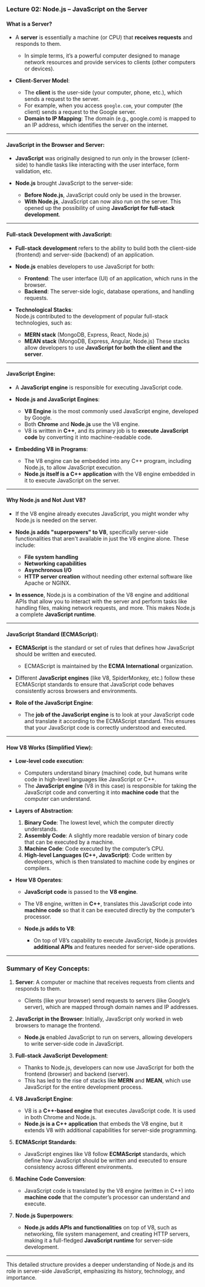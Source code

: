 
### Lecture 02: Node.js – JavaScript on the Server

#### **What is a Server?**
- A **server** is essentially a machine (or CPU) that **receives requests** and responds to them.  
  - In simple terms, it’s a powerful computer designed to manage network resources and provide services to clients (other computers or devices).
  
- **Client-Server Model**:
  - The **client** is the user-side (your computer, phone, etc.), which sends a request to the server.
  - For example, when you access `google.com`, your computer (the client) sends a request to the Google server.
  - **Domain to IP Mapping**: The domain (e.g., google.com) is mapped to an IP address, which identifies the server on the internet.

---

#### **JavaScript in the Browser and Server**:
- **JavaScript** was originally designed to run only in the browser (client-side) to handle tasks like interacting with the user interface, form validation, etc.
  
- **Node.js** brought JavaScript to the server-side:
  - **Before Node.js**, JavaScript could only be used in the browser.
  - **With Node.js**, JavaScript can now also run on the server. This opened up the possibility of using **JavaScript for full-stack development**.

---

#### **Full-stack Development with JavaScript**:
- **Full-stack development** refers to the ability to build both the client-side (frontend) and server-side (backend) of an application.
- **Node.js** enables developers to use JavaScript for both:
  - **Frontend**: The user interface (UI) of an application, which runs in the browser.
  - **Backend**: The server-side logic, database operations, and handling requests.
  
- **Technological Stacks**:  
  Node.js contributed to the development of popular full-stack technologies, such as:
  - **MERN stack** (MongoDB, Express, React, Node.js)
  - **MEAN stack** (MongoDB, Express, Angular, Node.js)
  These stacks allow developers to use **JavaScript for both the client and the server**.

---

#### **JavaScript Engine**:
- A **JavaScript engine** is responsible for executing JavaScript code.
  
- **Node.js and JavaScript Engines**:
  - **V8 Engine** is the most commonly used JavaScript engine, developed by Google.
  - Both **Chrome** and **Node.js** use the V8 engine.
  - V8 is written in **C++**, and its primary job is to **execute JavaScript code** by converting it into machine-readable code.

- **Embedding V8 in Programs**:
  - The V8 engine can be embedded into any C++ program, including Node.js, to allow JavaScript execution.
  - **Node.js itself is a C++ application** with the V8 engine embedded in it to execute JavaScript on the server.

---

#### **Why Node.js and Not Just V8?**
- If the V8 engine already executes JavaScript, you might wonder why Node.js is needed on the server.
- **Node.js adds "superpowers" to V8**, specifically server-side functionalities that aren't available in just the V8 engine alone. These include:
  - **File system handling**
  - **Networking capabilities**
  - **Asynchronous I/O**
  - **HTTP server creation** without needing other external software like Apache or NGINX.

- **In essence**, Node.js is a combination of the V8 engine and additional APIs that allow you to interact with the server and perform tasks like handling files, making network requests, and more. This makes Node.js a complete **JavaScript runtime**.

---

#### **JavaScript Standard (ECMAScript)**:
- **ECMAScript** is the standard or set of rules that defines how JavaScript should be written and executed.
  - ECMAScript is maintained by the **ECMA International** organization.
  
- Different **JavaScript engines** (like V8, SpiderMonkey, etc.) follow these ECMAScript standards to ensure that JavaScript code behaves consistently across browsers and environments.

- **Role of the JavaScript Engine**:
  - The **job of the JavaScript engine** is to look at your JavaScript code and translate it according to the ECMAScript standard. This ensures that your JavaScript code is correctly understood and executed.

---

#### **How V8 Works (Simplified View)**:
- **Low-level code execution**:
  - Computers understand binary (machine) code, but humans write code in high-level languages like JavaScript or C++.
  - The **JavaScript engine** (V8 in this case) is responsible for taking the JavaScript code and converting it into **machine code** that the computer can understand.
  
- **Layers of Abstraction**:
  1. **Binary Code**: The lowest level, which the computer directly understands.
  2. **Assembly Code**: A slightly more readable version of binary code that can be executed by a machine.
  3. **Machine Code**: Code executed by the computer’s CPU.
  4. **High-level Languages (C++, JavaScript)**: Code written by developers, which is then translated to machine code by engines or compilers.

- **How V8 Operates**:
  - **JavaScript code** is passed to the **V8 engine**.
  - The V8 engine, written in **C++**, translates this JavaScript code into **machine code** so that it can be executed directly by the computer’s processor.
  
  - **Node.js adds to V8**: 
    - On top of V8’s capability to execute JavaScript, Node.js provides **additional APIs** and features needed for server-side operations.

---

### Summary of Key Concepts:

1. **Server**: A computer or machine that receives requests from clients and responds to them.
   - Clients (like your browser) send requests to servers (like Google’s server), which are mapped through domain names and IP addresses.

2. **JavaScript in the Browser**: Initially, JavaScript only worked in web browsers to manage the frontend.
   - **Node.js** enabled JavaScript to run on servers, allowing developers to write server-side code in JavaScript.

3. **Full-stack JavaScript Development**: 
   - Thanks to Node.js, developers can now use JavaScript for both the frontend (browser) and backend (server).
   - This has led to the rise of stacks like **MERN** and **MEAN**, which use JavaScript for the entire development process.

4. **V8 JavaScript Engine**:
   - V8 is a **C++-based engine** that executes JavaScript code. It is used in both Chrome and Node.js.
   - **Node.js is a C++ application** that embeds the V8 engine, but it extends V8 with additional capabilities for server-side programming.

5. **ECMAScript Standards**:
   - JavaScript engines like V8 follow **ECMAScript** standards, which define how JavaScript should be written and executed to ensure consistency across different environments.

6. **Machine Code Conversion**:
   - JavaScript code is translated by the V8 engine (written in C++) into **machine code** that the computer’s processor can understand and execute.

7. **Node.js Superpowers**:
   - **Node.js adds APIs and functionalities** on top of V8, such as networking, file system management, and creating HTTP servers, making it a full-fledged **JavaScript runtime** for server-side development.

---

This detailed structure provides a deeper understanding of Node.js and its role in server-side JavaScript, emphasizing its history, technology, and importance.